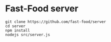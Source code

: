 # Fast-Food server
```
git clone https://github.com/fast-food/server
cd server
npm install
nodejs src/server.js
```
